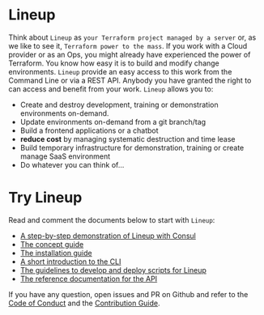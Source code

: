 # Lineup

Think about `Lineup` as `your Terraform project managed by a server` or, as we
like to see it, `Terraform power to the mass`. If you work with a Cloud
provider or as an Ops, you might already have experienced the power of
Terraform. You know how easy it is to build and modify change environments.
`Lineup` provide an easy access to this work from the Command Line or via a
REST API. Anybody you have granted the right to can access and benefit from
your work. `Lineup` allows you to:

- Create and destroy development, training or demonstration environments on-demand.
- Update environments on-demand from a git branch/tag
- Build a frontend applications or a chatbot
- **reduce cost** by managing systematic destruction and time lease
- Build temporary infrastructure for demonstration, training or create manage
  SaaS environment
- Do whatever you can think of...

# Try Lineup

Read and comment the documents below to start with `Lineup`:

- [A step-by-step demonstration of Lineup with Consul](docs/TUTORIAL.md)
- [The concept guide](docs/CONCEPT.md)
- [The installation guide](docs/INSTALLATION.md)
- [A short introduction to the CLI](docs/CLI.md)
- [The guidelines to develop and deploy scripts for Lineup](docs/GUIDELINES.md)
- [The reference documentation for the API](docs/REFERENCE.adoc)

If you have any question, open issues and PR on Github and refer to the 
[Code of Conduct](docs/CODE_OF_CONDUCT.md) and the
[Contribution Guide](docs/CONTRIBUTION.md).
